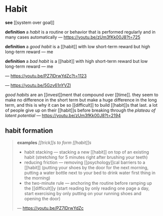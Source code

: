 # Habit

**see** [[system over goal]]

**definition** a _habit_ is a routine or behavior that is performed regularly and in many cases automatically &mdash; <https://youtu.be/zUm3fKk00J8?t=725>

**definition** a _good habit_ is a [[habit]] with low short-term reward but high long-term reward &mdash; me

**definition** a _bad habit_ is a [[habit]] with high short-term reward but low long-term reward &mdash; me

&mdash; <https://youtu.be/PZ7lDrwYdZc?t=1123>

&mdash; <https://youtu.be/5Gzv61nYVZI>

_good habits_ are an [[invest]]ment that compound over [[time]]. they seem to make no difference in the short term but make a huge difference in the long term, and this is why it can be so [[difficult]] to build [[habit]]s that last. a lot of people give up on their [[habit]]s before breaking through the _plateau of latent potential_ &mdash; <https://youtu.be/zUm3fKk00J8?t=2194>

## habit formation

> **examples** _[[trick]]s to form [[habit]]s_
>
> - habit stacking &mdash; stacking a new [[habit]] on top of an existing habit (stretching for 5 minutes right after brushing your teeth)
> - reducing friction &mdash; removing [[psychology]]cal barriers to a [[habit]] (putting your shoes by the door for the next morning, putting a water bottle next to your bed to drink water first thing in the morning)
> - the two-minute rule &mdash; anchoring the routine before ramping up the [[difficult]]y (start reading by only reading one page a day, start exercising by only putting on your running shoes and opening the door)
>
> &mdash; <https://youtu.be/PZ7lDrwYdZc>
